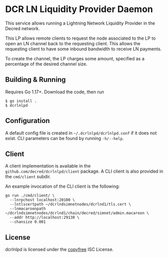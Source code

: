 # DCR LN Liquidity Provider Daemon

This service allows running a Lightning Network Liquidity Provider in the Decred
network.

This LP allows remote clients to request the node associated to the LP to open
an LN channel back to the requesting client. This allows the requesting client
to have some inbound bandwidth to receive LN payments.

To create the channel, the LP charges some amount, specified as a percentage
of the desired channel size.

## Building & Running

Requires Go 1.17+. Download the code, then run

```
$ go install .
$ dcrlnlpd
```

## Configuration

A default config file is created in `~/.dcrlnlpd/dcrlnlpd.conf` if it does not
exist. CLI parameters can be found by running `-h/--help`.

## Client

A client implementation is available in the `github.com/decred/dcrlnlpd/client`
package. A CLI client is also provided in the `cmd/client` subdir.

An example invocation of the CLI client is the following:

```
go run ./cmd/client/ \
  --lnrpchost localhost:20100 \
  --lntlscertpath ~/dcrlndsimnetnodes/dcrlnd1/tls.cert \
  --lnmacaroonpath ~/dcrlndsimnetnodes/dcrlnd1/chain/decred/simnet/admin.macaroon \
  --addr http://localhost:29130 \
  --chansize 0.001
```

## License

dcrlnlpd is licensed under the [copyfree](http://copyfree.org) ISC License.

